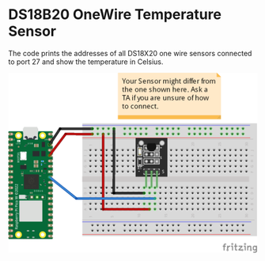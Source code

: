 # DS18B20 OneWire Temperature Sensor
The code prints the addresses of all DS18X20 one wire sensors connected to port 27 and show the temperature in Celsius. 

![](connection/DS18B20_OneWire_bb.png)